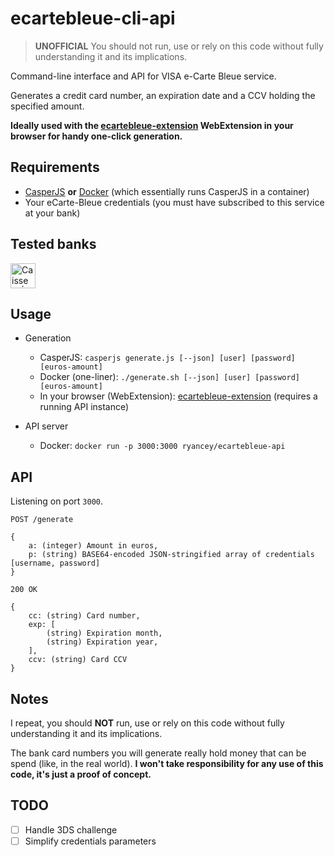 # ecartebleue-cli-api

> **UNOFFICIAL** You should not run, use or rely on this code without fully understanding it and its implications.

Command-line interface and API for VISA e-Carte Bleue service.

Generates a credit card number, an expiration date and a CCV holding the specified amount.

**Ideally used with the [ecartebleue-extension](https://github.com/raphaelyancey/ecartebleue-extension) WebExtension in your browser for handy one-click generation.**

## Requirements

- [CasperJS](http://docs.casperjs.org/en/latest/installation.html) **or** [Docker](https://www.docker.com/community-edition#/download) (which essentially runs CasperJS in a container)
- Your eCarte-Bleue credentials (you must have subscribed to this service at your bank)

## Tested banks

<img src="https://i.imgur.com/F5df75E.jpg" width="40px" alt="Caisse d'Épargne" />

## Usage

- Generation
  - CasperJS: `casperjs generate.js [--json] [user] [password] [euros-amount]`
  - Docker (one-liner): `./generate.sh [--json] [user] [password] [euros-amount]`
  - In your browser (WebExtension): [ecartebleue-extension](https://github.com/raphaelyancey/ecartebleue-extension) (requires a running API instance)

- API server
  - Docker: `docker run -p 3000:3000 ryancey/ecartebleue-api`

## API

Listening on port `3000`.

`POST /generate`
```
{
    a: (integer) Amount in euros,
    p: (string) BASE64-encoded JSON-stringified array of credentials [username, password]
}
```

`200 OK`
```
{
    cc: (string) Card number,
    exp: [
        (string) Expiration month,
        (string) Expiration year,
    ],
    ccv: (string) Card CCV
}
```

## Notes

I repeat, you should **NOT** run, use or rely on this code without fully understanding it and its implications.

The bank card numbers you will generate really hold money that can be spend (like, in the real world). **I won't take responsibility for any use of this code, it's just a proof of concept.**

## TODO

- [ ] Handle 3DS challenge
- [ ] Simplify credentials parameters
